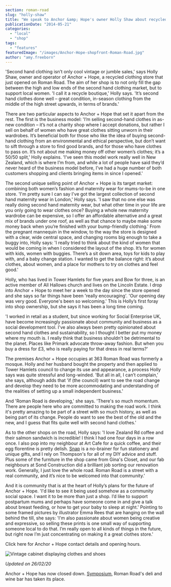 ```yaml
---
section: roman-road
slug: "holly-shaw"
title: "We speak to Anchor &amp; Hope's owner Holly Shaw about recycled clothing"
publicationDate: "2014-05-21"
categories: 
  - "local"
  - "shop"
tags: 
  - "features"
featuredImage: "/images/Anchor-Hope-shopfront-Roman-Road.jpg"
author: "amy.freeborn"
---
```


'Second hand clothing isn’t only cool vintage or jumble sales,' says Holly Shaw, owner and operator of Anchor + Hope, a recycled clothing store that just opened on Roman Road. The aim of her shop is to not only fill the gap between the high and low ends of the second hand clothing market, but to support local women. 'I call it a recycle boutique,' Holly says. 'It’s second hand clothes done well – great condition, in-season clothing from the middle of the high street upwards, in terms of brands.'

There are two particular aspects to Anchor + Hope that set it apart from the rest. The first is the business model: 'I’m selling second-hand clothes in as-new condition – it’s not a charity shop where I accept donations, but rather I sell on behalf of women who have great clothes sitting unworn in their wardrobes. It’s beneficial both for those who like the idea of buying second-hand clothing from an environmental and ethical perspective, but don’t want to sift through a store to find good brands, and for those who have clothes to pass on. It’s not about me making money off other women’s clothes; it’s a 50/50 split,' Holly explains. 'I’ve seen this model work really well in New Zealand, which is where I’m from, and while a lot of people have said they’d never heard of the business model before, I’ve had a huge number of both customers shopping and clients bringing items in since I opened.'

The second unique selling point of Anchor + Hope is its target market: combining both women’s fashion and maternity wear for mums-to-be in one store. 'I'm pretty sure I can say I've got the largest collection of second hand maternity wear in London,' Holly says. 'I saw that no one else was really doing second hand maternity wear, but what other time in your life are you only going to wear clothes once? Buying a whole new maternity wardrobe can be expensive, so I offer an affordable alternative and a great mix of brands under one roof, as well as that chance to maybe make some money back when you’re finished with your bump-friendly clothing.' From the pregnant mannequin in the window, to the way the store is designed with a clear, wide central space, and changing rooms big enough to take a buggy into, Holly says: 'I really tried to think about the kind of women that would be coming in when I considered the layout of the shop. It’s for women with kids, women with buggies. There’s a sit down area, toys for kids to play with, and a baby change station. I wanted to get the balance right: it’s about clothes, about women, and a place for mothers to try on clothes and feel good.'

Holly, who has lived in Tower Hamlets for five years and Bow for three, is an active member of All Hallows church and lives on the Lincoln Estate. I drop into Anchor + Hope to meet her a week to the day since the store opened and she says so far things have been 'really encouraging'. 'Our opening day was very good. Everyone's been so welcoming.' This is Holly’s first foray into shop ownership, but she says it has been a long time coming.

'I worked in retail as a student, but since working for Social Enterprise UK, have become increasingly passionate about community and business as a social development tool. I've also always been pretty opinionated about second hand clothes and sustainability, so I thought I better put my money where my mouth is. I really think that business shouldn't be detrimental to the planet. Places like Primark advocate throw-away fashion. But when you buy a dress for £3, who is really paying for that dress in real terms?'

The premises Anchor + Hope occupies at 363 Roman Road was formerly a mosque. Holly and her husband bought the property and then applied to Tower Hamlets council to change its use and appearance, a process Holly says was quite stressful and long-winded. 'But all in all, I can’t complain,' she says, although adds that 'if (the council) want to see the road change and develop they need to be more accommodating and understanding of the realities of setting up a small independent business.'

And 'Roman Road is developing,' she says. 'There's so much momentum. There are people here who are committed to making the road work. I think it's pretty amazing to be part of a street with so much history, as well as being part of its change. People do want to see the best of the old and the new, and I guess that fits quite well with second hand clothes.'

As to the other shops on the road, Holly says: 'I love Zealand Rd coffee and their salmon sandwich is incredible! I think I had one four days in a row once. I also pop into my neighbour at Art Cafe for a quick coffee, and their egg florentine is pretty delish. [Snap](https://romanroadlondon.com/helen-fisher-snap-store-interview/) is a no-brainer for fun stationery and unique gifts, and I rely on Thompson's for all of my DIY advice and stuff. Plus some of the furniture in the shop came from Gina's Closet, and our fab neighbours at Sond Construction did a brilliant job sorting our renovation work. Generally, I just love the whole road. Roman Road is a street with a real community, and it’s nice to be welcomed into that community.'

And it is community that is at the heart of Holly’s plans for the future of Anchor + Hope. 'I'd like to see it being used somehow as a community social space. I want it to be more than just a shop. I’d like to support postpartum mums and perhaps have someone come in and give a talk about breast feeding, or how to get your baby to sleep at night.' Pointing to some framed pictures by illustrator Emma Rees that are hanging on the wall behind the till, she says: 'I'm also passionate about women being creative and expressive, so selling these prints is one small way of supporting someone local to do that. I’m really open to all kinds of things in the future, but right now I’m just concentrating on making it a great clothes store.'

Click here for Anchor + Hope contact details and opening hours.

![](/images/Anchor-Hope-clothes-cabinet-1.jpg "Vintage cabinet displaying clothes and shoes ")

_Updated on 26/02/20_

Anchor + Hope has now closed down. [Symposium](https://romanroadlondon.com/symposium-italian-restaurant-giuseppe-pollifrone-interview/), Roman Road's deli and wine bar has taken its place.
